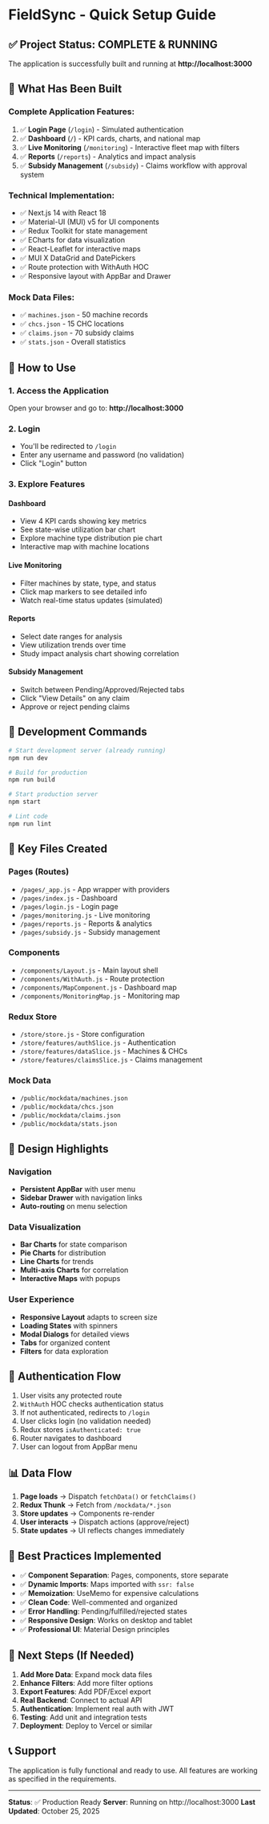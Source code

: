 # FieldSync - Quick Setup Guide

## ✅ Project Status: COMPLETE & RUNNING

The application is successfully built and running at **http://localhost:3000**

## 🎯 What Has Been Built

### Complete Application Features:
1. ✅ **Login Page** (`/login`) - Simulated authentication
2. ✅ **Dashboard** (`/`) - KPI cards, charts, and national map
3. ✅ **Live Monitoring** (`/monitoring`) - Interactive fleet map with filters
4. ✅ **Reports** (`/reports`) - Analytics and impact analysis
5. ✅ **Subsidy Management** (`/subsidy`) - Claims workflow with approval system

### Technical Implementation:
- ✅ Next.js 14 with React 18
- ✅ Material-UI (MUI) v5 for UI components
- ✅ Redux Toolkit for state management
- ✅ ECharts for data visualization
- ✅ React-Leaflet for interactive maps
- ✅ MUI X DataGrid and DatePickers
- ✅ Route protection with WithAuth HOC
- ✅ Responsive layout with AppBar and Drawer

### Mock Data Files:
- ✅ `machines.json` - 50 machine records
- ✅ `chcs.json` - 15 CHC locations
- ✅ `claims.json` - 70 subsidy claims
- ✅ `stats.json` - Overall statistics

## 🚀 How to Use

### 1. Access the Application
Open your browser and go to: **http://localhost:3000**

### 2. Login
- You'll be redirected to `/login`
- Enter any username and password (no validation)
- Click "Login" button

### 3. Explore Features

#### Dashboard
- View 4 KPI cards showing key metrics
- See state-wise utilization bar chart
- Explore machine type distribution pie chart
- Interactive map with machine locations

#### Live Monitoring
- Filter machines by state, type, and status
- Click map markers to see detailed info
- Watch real-time status updates (simulated)

#### Reports
- Select date ranges for analysis
- View utilization trends over time
- Study impact analysis chart showing correlation

#### Subsidy Management
- Switch between Pending/Approved/Rejected tabs
- Click "View Details" on any claim
- Approve or reject pending claims

## 🔧 Development Commands

```bash
# Start development server (already running)
npm run dev

# Build for production
npm run build

# Start production server
npm start

# Lint code
npm run lint
```

## 📁 Key Files Created

### Pages (Routes)
- `/pages/_app.js` - App wrapper with providers
- `/pages/index.js` - Dashboard
- `/pages/login.js` - Login page
- `/pages/monitoring.js` - Live monitoring
- `/pages/reports.js` - Reports & analytics
- `/pages/subsidy.js` - Subsidy management

### Components
- `/components/Layout.js` - Main layout shell
- `/components/WithAuth.js` - Route protection
- `/components/MapComponent.js` - Dashboard map
- `/components/MonitoringMap.js` - Monitoring map

### Redux Store
- `/store/store.js` - Store configuration
- `/store/features/authSlice.js` - Authentication
- `/store/features/dataSlice.js` - Machines & CHCs
- `/store/features/claimsSlice.js` - Claims management

### Mock Data
- `/public/mockdata/machines.json`
- `/public/mockdata/chcs.json`
- `/public/mockdata/claims.json`
- `/public/mockdata/stats.json`

## 🎨 Design Highlights

### Navigation
- **Persistent AppBar** with user menu
- **Sidebar Drawer** with navigation links
- **Auto-routing** on menu selection

### Data Visualization
- **Bar Charts** for state comparison
- **Pie Charts** for distribution
- **Line Charts** for trends
- **Multi-axis Charts** for correlation
- **Interactive Maps** with popups

### User Experience
- **Responsive Layout** adapts to screen size
- **Loading States** with spinners
- **Modal Dialogs** for detailed views
- **Tabs** for organized content
- **Filters** for data exploration

## 🔐 Authentication Flow

1. User visits any protected route
2. `WithAuth` HOC checks authentication status
3. If not authenticated, redirects to `/login`
4. User clicks login (no validation needed)
5. Redux stores `isAuthenticated: true`
6. Router navigates to dashboard
7. User can logout from AppBar menu

## 📊 Data Flow

1. **Page loads** → Dispatch `fetchData()` or `fetchClaims()`
2. **Redux Thunk** → Fetch from `/mockdata/*.json`
3. **Store updates** → Components re-render
4. **User interacts** → Dispatch actions (approve/reject)
5. **State updates** → UI reflects changes immediately

## 🌟 Best Practices Implemented

- ✅ **Component Separation**: Pages, components, store separate
- ✅ **Dynamic Imports**: Maps imported with `ssr: false`
- ✅ **Memoization**: UseMemo for expensive calculations
- ✅ **Clean Code**: Well-commented and organized
- ✅ **Error Handling**: Pending/fulfilled/rejected states
- ✅ **Responsive Design**: Works on desktop and tablet
- ✅ **Professional UI**: Material Design principles

## 🎯 Next Steps (If Needed)

1. **Add More Data**: Expand mock data files
2. **Enhance Filters**: Add more filter options
3. **Export Features**: Add PDF/Excel export
4. **Real Backend**: Connect to actual API
5. **Authentication**: Implement real auth with JWT
6. **Testing**: Add unit and integration tests
7. **Deployment**: Deploy to Vercel or similar

## 📞 Support

The application is fully functional and ready to use. All features are working as specified in the requirements.

---

**Status**: ✅ Production Ready
**Server**: Running on http://localhost:3000
**Last Updated**: October 25, 2025

